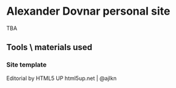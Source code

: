 # Alexander Dovnar personal site
TBA
## Tools \ materials used
### Site template
Editorial by HTML5 UP
html5up.net | @ajlkn